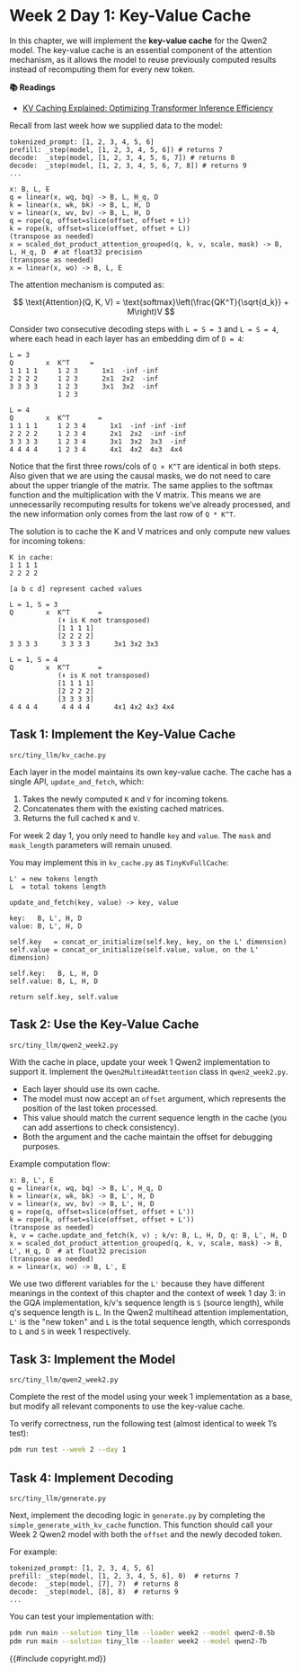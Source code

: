 # Week 2 Day 1: Key-Value Cache

In this chapter, we will implement the **key-value cache** for the Qwen2 model. The key-value cache is an essential component of the attention mechanism, as it allows the model to reuse previously computed results instead of recomputing them for every new token.

**📚 Readings**

- [KV Caching Explained: Optimizing Transformer Inference Efficiency](https://huggingface.co/blog/not-lain/kv-caching)

Recall from last week how we supplied data to the model:

```plain
tokenized_prompt: [1, 2, 3, 4, 5, 6]
prefill: _step(model, [1, 2, 3, 4, 5, 6]) # returns 7
decode:  _step(model, [1, 2, 3, 4, 5, 6, 7]) # returns 8
decode:  _step(model, [1, 2, 3, 4, 5, 6, 7, 8]) # returns 9
...
```

```plain
x: B, L, E
q = linear(x, wq, bq) -> B, L, H_q, D
k = linear(x, wk, bk) -> B, L, H, D
v = linear(x, wv, bv) -> B, L, H, D
q = rope(q, offset=slice(offset, offset + L))
k = rope(k, offset=slice(offset, offset + L))
(transpose as needed)
x = scaled_dot_product_attention_grouped(q, k, v, scale, mask) -> B, L, H_q, D  # at float32 precision
(transpose as needed)
x = linear(x, wo) -> B, L, E
```

The attention mechanism is computed as:

$$
  \text{Attention}(Q, K, V) = \text{softmax}\left(\frac{QK^T}{\sqrt{d_k}} + M\right)V
$$


Consider two consecutive decoding steps with `L = S = 3` and `L = S = 4`, where each head in each layer has an embedding dim of `D = 4`:

```
L = 3
Q        x  K^T     =         
1 1 1 1     1 2 3      1x1  -inf -inf
2 2 2 2     1 2 3      2x1  2x2  -inf
3 3 3 3     1 2 3      3x1  3x2  -inf
            1 2 3

L = 4
Q        x  K^T       =
1 1 1 1     1 2 3 4      1x1  -inf -inf -inf
2 2 2 2     1 2 3 4      2x1  2x2  -inf -inf
3 3 3 3     1 2 3 4      3x1  3x2  3x3  -inf
4 4 4 4     1 2 3 4      4x1  4x2  4x3  4x4
```

Notice that the first three rows/cols of `Q × K^T` are identical in both steps. Also given that we are using the causal masks, we do not need to care about the upper triangle of the matrix. The same applies to the softmax function and the multiplication with the V matrix. This means we are unnecessarily recomputing results for tokens we’ve already processed, and the new information only comes from the last row of `Q * K^T`.

The solution is to cache the K and V matrices and only compute new values for incoming tokens:

```
K in cache:
1 1 1 1
2 2 2 2

[a b c d] represent cached values

L = 1, S = 3
Q        x  K^T       =         
            (⬇️ is K not transposed)
            [1 1 1 1]      
            [2 2 2 2]      
3 3 3 3      3 3 3 3      3x1 3x2 3x3

L = 1, S = 4
Q        x  K^T       = 
            (⬇️ is K not transposed)
            [1 1 1 1]      
            [2 2 2 2]      
            [3 3 3 3]
4 4 4 4      4 4 4 4      4x1 4x2 4x3 4x4
```

## Task 1: Implement the Key-Value Cache

```
src/tiny_llm/kv_cache.py
```

Each layer in the model maintains its own key-value cache. The cache has a single API, `update_and_fetch`, which:

1. Takes the newly computed `K` and `V` for incoming tokens.
2. Concatenates them with the existing cached matrices.
3. Returns the full cached `K` and `V`.

For week 2 day 1, you only need to handle `key` and `value`. The `mask` and `mask_length` parameters will remain unused.

You may implement this in `kv_cache.py` as `TinyKvFullCache`:

```plain
L' = new tokens length
L  = total tokens length

update_and_fetch(key, value) -> key, value

key:   B, L', H, D
value: B, L', H, D

self.key   = concat_or_initialize(self.key, key, on the L' dimension)
self.value = concat_or_initialize(self.value, value, on the L' dimension)

self.key:   B, L, H, D
self.value: B, L, H, D

return self.key, self.value
```

## Task 2: Use the Key-Value Cache

```
src/tiny_llm/qwen2_week2.py
```

With the cache in place, update your week 1 Qwen2 implementation to support it. Implement the `Qwen2MultiHeadAttention` class in `qwen2_week2.py`.

* Each layer should use its own cache.
* The model must now accept an `offset` argument, which represents the position of the last token processed.
* This value should match the current sequence length in the cache (you can add assertions to check consistency).
* Both the argument and the cache maintain the offset for debugging purposes.

Example computation flow:

```plain
x: B, L', E
q = linear(x, wq, bq) -> B, L', H_q, D
k = linear(x, wk, bk) -> B, L', H, D
v = linear(x, wv, bv) -> B, L', H, D
q = rope(q, offset=slice(offset, offset + L'))
k = rope(k, offset=slice(offset, offset + L'))
(transpose as needed)
k, v = cache.update_and_fetch(k, v) ; k/v: B, L, H, D, q: B, L', H, D
x = scaled_dot_product_attention_grouped(q, k, v, scale, mask) -> B, L', H_q, D  # at float32 precision
(transpose as needed)
x = linear(x, wo) -> B, L', E
```

We use two different variables for the `L'` because they have different meanings in the context of this chapter
and the context of week 1 day 3: in the GQA implementation, k/v's sequence length is `S` (source length), while
q's sequence length is `L`. In the Qwen2 multihead attention implementation, `L'` is the "new token" and `L` is
the total sequence length, which corresponds to `L` and `S` in week 1 respectively.

## Task 3: Implement the Model

```
src/tiny_llm/qwen2_week2.py
```

Complete the rest of the model using your week 1 implementation as a base, but modify all relevant components to use the key-value cache.

To verify correctness, run the following test (almost identical to week 1’s test):

```bash
pdm run test --week 2 --day 1
```

## Task 4: Implement Decoding

```
src/tiny_llm/generate.py
```

Next, implement the decoding logic in `generate.py` by completing the `simple_generate_with_kv_cache` function. This function should call your Week 2 Qwen2 model with both the `offset` and the newly decoded token.

For example:

```plain
tokenized_prompt: [1, 2, 3, 4, 5, 6]
prefill: _step(model, [1, 2, 3, 4, 5, 6], 0)  # returns 7
decode:  _step(model, [7], 7)  # returns 8
decode:  _step(model, [8], 8)  # returns 9
...
```

You can test your implementation with:

```bash
pdm run main --solution tiny_llm --loader week2 --model qwen2-0.5b
pdm run main --solution tiny_llm --loader week2 --model qwen2-7b
```

{{#include copyright.md}}
